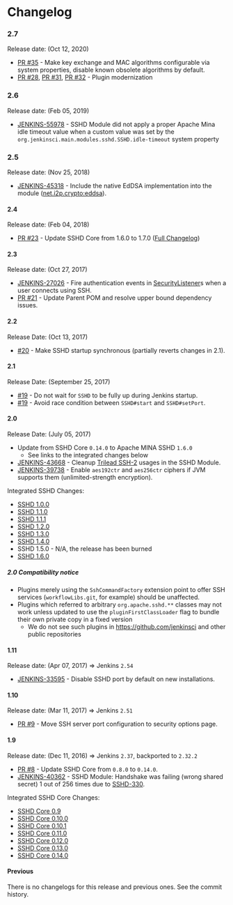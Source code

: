 Changelog
====

### 2.7

Release date: (Oct 12, 2020)

* [PR #35](https://github.com/jenkinsci/sshd-module/pull/35) - Make key exchange and MAC algorithms configurable via system properties, disable known obsolete algorithms by default.
* [PR #28](https://github.com/jenkinsci/sshd-module/pull/28), [PR #31](https://github.com/jenkinsci/sshd-module/pull/31), [PR #32](https://github.com/jenkinsci/sshd-module/pull/32) - Plugin modernization

### 2.6

Release date: (Feb 05, 2019)

* [JENKINS-55978](https://issues.jenkins-ci.org/browse/JENKINS-55978) -
SSHD Module did not apply a proper Apache Mina idle timeout value when a custom value was set by the 
`org.jenkinsci.main.modules.sshd.SSHD.idle-timeout` system property

### 2.5

Release date: (Nov 25, 2018)

* [JENKINS-45318](https://issues.jenkins-ci.org/browse/JENKINS-45318) -
Include the native EdDSA implementation into the module ([net.i2p.crypto:eddsa](https://github.com/str4d/ed25519-java)).

#### 2.4

Release date: (Feb 04, 2018)

* [PR #23](https://github.com/jenkinsci/sshd-module/pull/23) - 
Update SSHD Core from 1.6.0 to 1.7.0
([Full Changelog](https://issues.apache.org/jira/secure/ReleaseNote.jspa?version=12341097&styleName=Text&projectId=12310849&Create=Create&atl_token=A5KQ-2QAV-T4JA-FDED%7C47f5fd1e799680219ff14477b5b2c29ce7aaf6fd%7Clin))

#### 2.3

Release date: (Oct 27, 2017)

* [JENKINS-27026](https://issues.jenkins-ci.org/browse/JENKINS-27026) - 
Fire authentication events in [SecurityListener](https://jenkins.io/doc/developer/extensions/jenkins-core/#securitylistener)s when a user connects using SSH.
* [PR #21](https://github.com/jenkinsci/sshd-module/pull/21) -
Update Parent POM and resolve upper bound dependency issues.

#### 2.2

Release Date: (Oct 13, 2017)

* [#20](https://github.com/jenkinsci/sshd-module/pull/20) -
Make SSHD startup synchronous (partially reverts changes in 2.1). 

#### 2.1

Release Date: (September 25, 2017)

* [#19](https://github.com/jenkinsci/sshd-module/pull/19) - Do not wait for `SSHD` to be fully up during Jenkins startup.
* [#19](https://github.com/jenkinsci/sshd-module/pull/19) - Avoid race condition between `SSHD#start` and `SSHD#setPort`.

#### 2.0

Release Date: (July 05, 2017)

* Update from SSHD Core `0.14.0` to Apache MINA SSHD `1.6.0`
  * See links to the integrated changes below
* [JENKINS-43668](https://issues.jenkins-ci.org/browse/JENKINS-43668) - 
Cleanup [Trilead SSH-2](https://github.com/jenkinsci/trilead-ssh2) usages in the SSHD Module.
* [JENKINS-39738](https://issues.jenkins-ci.org/browse/JENKINS-39738) -
Enable `aes192ctr` and `aes256ctr` ciphers if JVM supports them (unlimited-strength encryption).

Integrated SSHD Changes:

* [SSHD 1.0.0](https://issues.apache.org/jira/secure/ReleaseNote.jspa?version=12323302&styleName=&projectId=12310849)
* [SSHD 1.1.0](https://issues.apache.org/jira/secure/ReleaseNote.jspa?version=12333293&styleName=&projectId=12310849)
* [SSHD 1.1.1](https://issues.apache.org/jira/secure/ReleaseNote.jspa?version=12335067&styleName=&projectId=12310849)
* [SSHD 1.2.0](https://issues.apache.org/jira/secure/ReleaseNote.jspa?version=12334702&styleName=&projectId=12310849)
* [SSHD 1.3.0](https://issues.apache.org/jira/secure/ReleaseNote.jspa?version=12335499&styleName=&projectId=12310849)
* [SSHD 1.4.0](https://issues.apache.org/jira/secure/ReleaseNote.jspa?version=12338322&styleName=&projectId=12310849)
* SSHD 1.5.0 - N/A, the release has been burned
* [SSHD 1.6.0](https://issues.apache.org/jira/secure/ReleaseNote.jspa?version=12340583&styleName=&projectId=12310849)

##### 2.0 Compatibility notice

* Plugins merely using the `SshCommandFactory` extension point to offer SSH services (`workflowLibs.git`, for example) should be unaffected.
* Plugins which referred to arbitrary `org.apache.sshd.**` classes may not work unless updated to use the `pluginFirstClassLoader` flag to bundle their own private copy in a fixed version
  * We do not see such plugins in https://github.com/jenkinsci and other public repositories

#### 1.11

Release date: (Apr 07, 2017) => Jenkins `2.54`

* [JENKINS-33595](https://issues.jenkins-ci.org/browse/JENKINS-33595) -
Disable SSHD port by default on new installations.

#### 1.10

Release date: (Mar 11, 2017) => Jenkins `2.51`

* [PR #9](https://github.com/jenkinsci/sshd-module/pull/9) - 
Move SSH server port configuration to security options page.

#### 1.9

Release date: (Dec 11, 2016) => Jenkins `2.37`, backported to `2.32.2`

* [PR #8](https://github.com/jenkinsci/sshd-module/pull/8) - 
Update SSHD Core from `0.8.0` to `0.14.0`.
* [JENKINS-40362](https://issues.jenkins-ci.org/browse/JENKINS-40362) -
SSHD Module: Handshake was failing (wrong shared secret) 1 out of 256 times due to 
[SSHD-330](https://issues.apache.org/jira/browse/SSHD-330).

Integrated SSHD Core Changes:

* [SSHD Core 0.9](https://issues.apache.org/jira/secure/ReleaseNote.jspa?projectId=12310849&version=12323301)
* [SSHD Core 0.10.0](https://issues.apache.org/jira/secure/ReleaseNote.jspa?projectId=12310849&version=12324784)
* [SSHD Core 0.10.1](https://issues.apache.org/jira/secure/ReleaseNote.jspa?projectId=12310849&version=12326289)
* [SSHD Core 0.11.0](https://issues.apache.org/jira/secure/ReleaseNote.jspa?projectId=12310849&version=12326277)
* [SSHD Core 0.12.0](https://issues.apache.org/jira/secure/ReleaseNote.jspa?projectId=12310849&version=12326775)
* [SSHD Core 0.13.0](https://issues.apache.org/jira/secure/ReleaseNote.jspa?projectId=12310849&version=12327342)
* [SSHD Core 0.14.0](https://issues.apache.org/jira/secure/ReleaseNote.jspa?projectId=12310849&version=12329012)

#### Previous

There is no changelogs for this release and previous ones. 
See the commit history.
